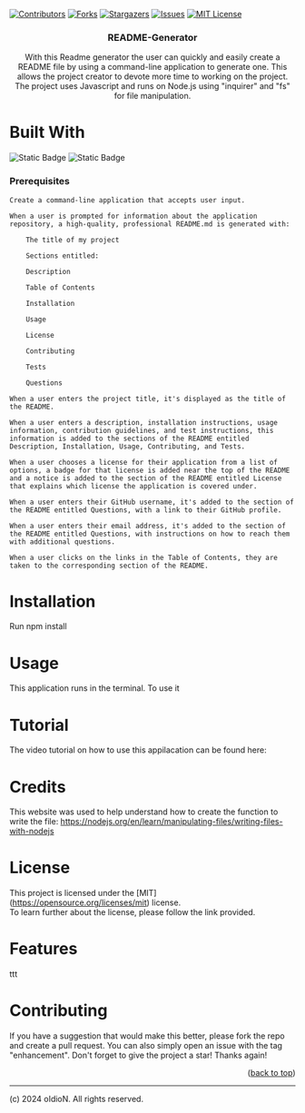 <!-- Improved compatibility of back to top link: See: https://github.com/othneildrew/Best-README-Template/pull/73 -->

[![Contributors][contributors-shield]][contributors-url]
[![Forks][forks-shield]][forks-url]
[![Stargazers][stars-shield]][stars-url]
[![Issues][issues-shield]][issues-url]
[![MIT License][license-shield]][license-url]


<h3 align="center">README-Generator</h3>

  <p align="center">
   With this Readme generator the user can quickly and easily create a README file by using a command-line application to generate one.  
   This allows the project creator to devote more time to working on the project.  
   The project uses Javascript and runs on Node.js using "inquirer" and "fs" for file manipulation.</p>
   
</div>

# Built With

![Static Badge](https://img.shields.io/badge/Node.JS-blue?style=for-the-badge)
![Static Badge](https://img.shields.io/badge/JavaScirpt-100%25-yellow?style=for-the-badge)

### Prerequisites

    Create a command-line application that accepts user input.

    When a user is prompted for information about the application repository, a high-quality, professional README.md is generated with:

        The title of my project

        Sections entitled:

        Description

        Table of Contents

        Installation

        Usage

        License

        Contributing

        Tests

        Questions

    When a user enters the project title, it's displayed as the title of the README.

    When a user enters a description, installation instructions, usage information, contribution guidelines, and test instructions, this information is added to the sections of the README entitled Description, Installation, Usage, Contributing, and Tests.

    When a user chooses a license for their application from a list of options, a badge for that license is added near the top of the README and a notice is added to the section of the README entitled License that explains which license the application is covered under.

    When a user enters their GitHub username, it's added to the section of the README entitled Questions, with a link to their GitHub profile.

    When a user enters their email address, it's added to the section of the README entitled Questions, with instructions on how to reach them with additional questions.

    When a user clicks on the links in the Table of Contents, they are taken to the corresponding section of the README.


# Installation

Run npm install



# Usage

This application runs in the terminal. To use it 


# Tutorial

The video tutorial on how to use this appilacation can be found here: 



# Credits

This website was used to help understand how to create the function to write the file: https://nodejs.org/en/learn/manipulating-files/writing-files-with-nodejs


# License

This project is licensed under the [MIT]  (https://opensource.org/licenses/mit) license. <br>
To learn further about the license, please follow the link provided.


# Features

ttt


<!-- CONTRIBUTING -->
# Contributing

If you have a suggestion that would make this better, please fork the repo and create a pull request. You can also simply open an issue with the tag "enhancement".
Don't forget to give the project a star! Thanks again!

<p align="right">(<a href="#readme-top">back to top</a>)</p>


<!-- MARKDOWN LINKS & IMAGES -->
<!-- https://www.markdownguide.org/basic-syntax/#reference-style-links -->
[contributors-shield]: https://img.shields.io/github/contributors/oIdioN/Bootstrap-Portfolio.svg?style=for-the-badge
[contributors-url]: https://github.com/oIdioN/Bootstrap-Portfolio/graphs/contributors
[forks-shield]: https://img.shields.io/github/forks/oIdioN/Bootstrap-Portfolio.svg?style=for-the-badge
[forks-url]: https://github.com/oIdioN/Bootstrap-Portfolio/forks
[stars-shield]: https://img.shields.io/github/stars/oIdioN/Bootstrap-Portfolio.svg?style=for-the-badge
[stars-url]: https://github.com/oIdioN/Bootstrap-Portfolio/stargazers
[issues-shield]: https://img.shields.io/github/issues/oIdioN/Bootstrap-Portfolio.svg?style=for-the-badge
[issues-url]: https://github.com/oIdioN/Bootstrap-Portfolio/issues 
[license-shield]: https://img.shields.io/github/license/oIdioN/Bootstrap-Portfolio.svg?style=for-the-badge
[license-url]: https://github.com/oIdioN/Bootstrap-Portfolio?tab=MIT-1-ov-file#readme
[product-screenshot]: src/images/screenshot/sitecover.png
[NodeJS]: https://img.shields.io/badge/node.js-6DA55F?style=for-the-badge&logo=node.js&logoColor=white
[Node-url]: https://nodejs.org/en
[JQuery.com]: https://img.shields.io/badge/jQuery-0769AD?style=for-the-badge&logo=jquery&logoColor=white
[JQuery-url]: https://jquery.com 
[Bulma]: https://img.shields.io/badge/bulma-00D0B1?style=for-the-badge&logo=bulma&logoColor=white

---
(c) 2024 oIdioN. All rights reserved.
</div>